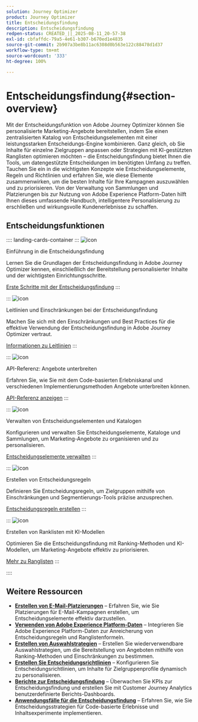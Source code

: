 ```yaml
---
solution: Journey Optimizer
product: Journey Optimizer
title: Entscheidungsfindung
description: Entscheidungsfindung
redpen-status: CREATED_||_2025-08-11_20-57-38
exl-id: cbfaffdc-79a5-4e61-b307-b670ed1e4835
source-git-commit: 2b907a3be8b11ac6308d0b563e122c88478d1d37
workflow-type: tm+mt
source-wordcount: '333'
ht-degree: 100%

---
```


# Entscheidungsfindung{#section-overview}

Mit der Entscheidungsfunktion von Adobe Journey Optimizer können Sie personalisierte Marketing-Angebote bereitstellen, indem Sie einen zentralisierten Katalog von Entscheidungselementen mit einer leistungsstarken Entscheidungs-Engine kombinieren. Ganz gleich, ob Sie Inhalte für einzelne Zielgruppen anpassen oder Strategien mit KI-gestützten Ranglisten optimieren möchten – die Entscheidungsfindung bietet Ihnen die Tools, um datengestützte Entscheidungen im benötigten Umfang zu treffen. Tauchen Sie ein in die wichtigsten Konzepte wie Entscheidungselemente, Regeln und Richtlinien und erfahren Sie, wie diese Elemente zusammenwirken, um die besten Inhalte für Ihre Kampagnen auszuwählen und zu priorisieren. Von der Verwaltung von Sammlungen und Platzierungen bis zur Nutzung von Adobe Experience Platform-Daten hilft Ihnen dieses umfassende Handbuch, intelligentere Personalisierung zu erschließen und wirkungsvolle Kundenerlebnisse zu schaffen.

## Entscheidungsfunktionen

:::: landing-cards-container
:::
![icon](https://cdn.experienceleague.adobe.com/icons/circle-play.svg?lang=de)

Einführung in die Entscheidungsfindung

Lernen Sie die Grundlagen der Entscheidungsfindung in Adobe Journey Optimizer kennen, einschließlich der Bereitstellung personalisierter Inhalte und der wichtigsten Einrichtungsschritte.

[Erste Schritte mit der Entscheidungsfindung](../using/experience-decisioning/gs-experience-decisioning.md)
:::

:::
![icon](https://cdn.experienceleague.adobe.com/icons/shield-halved.svg)

Leitlinien und Einschränkungen bei der Entscheidungsfindung

Machen Sie sich mit den Einschränkungen und Best Practices für die effektive Verwendung der Entscheidungsfindung in Adobe Journey Optimizer vertraut.

[Informationen zu Leitlinien](../using/experience-decisioning/decisioning-guardrails.md)
:::

:::
![icon](https://cdn.experienceleague.adobe.com/icons/code-branch.svg?lang=de)

API-Referenz: Angebote unterbreiten

Erfahren Sie, wie Sie mit dem Code-basierten Erlebniskanal und verschiedenen Implementierungsmethoden Angebote unterbreiten können.

[API-Referenz anzeigen](experience-decisioning-api-reference-landing-page.md)
:::

:::
![icon](https://cdn.experienceleague.adobe.com/icons/list-check.svg)

Verwalten von Entscheidungselementen und Katalogen

Konfigurieren und verwalten Sie Entscheidungselemente, Kataloge und Sammlungen, um Marketing-Angebote zu organisieren und zu personalisieren.

[Entscheidungselemente verwalten](manage-decision-items-landing-page.md)
:::

:::
![icon](https://cdn.experienceleague.adobe.com/icons/bullseye.svg)

Erstellen von Entscheidungsregeln

Definieren Sie Entscheidungsregeln, um Zielgruppen mithilfe von Einschränkungen und Segmentierungs-Tools präzise anzusprechen.

[Entscheidungsregeln erstellen](../using/experience-decisioning/rules.md)
:::

:::
![icon](https://cdn.experienceleague.adobe.com/icons/gear.svg)

Erstellen von Ranklisten mit KI-Modellen

Optimieren Sie die Entscheidungsfindung mit Ranking-Methoden und KI-Modellen, um Marketing-Angebote effektiv zu priorisieren.

[Mehr zu Ranglisten](experience-decisioning-rankings-landing-page.md)
:::

::::


## Weitere Ressourcen

- **[Erstellen von E-Mail-Platzierungen](../using/experience-decisioning/placements.md)** – Erfahren Sie, wie Sie Platzierungen für E-Mail-Kampagnen erstellen, um Entscheidungselemente effektiv darzustellen.
- **[Verwenden von Adobe Experience Platform-Daten](aep-data-landing-page.md)** – Integrieren Sie Adobe Experience Platform-Daten zur Anreicherung von Entscheidungsregeln und Ranglistenformeln.
- **[Erstellen von Auswahlstrategien](../using/experience-decisioning/selection-strategies.md)** – Erstellen Sie wiederverwendbare Auswahlstrategien, um die Bereitstellung von Angeboten mithilfe von Ranking-Methoden und Einschränkungen zu bestimmen.
- **[Erstellen Sie Entscheidungsrichtlinien](../using/experience-decisioning/create-decision.md)** – Konfigurieren Sie Entscheidungsrichtlinien, um Inhalte für Zielgruppenprofile dynamisch zu personalisieren.
- **[Berichte zur Entscheidungsfindung](../using/experience-decisioning/cja-reporting.md)** – Überwachen Sie KPIs zur Entscheidungsfindung und erstellen Sie mit Customer Journey Analytics benutzerdefinierte Berichts-Dashboards.
- **[Anwendungsfälle für die Entscheidungsfindung](../using/experience-decisioning/experience-decisioning-uc.md)** – Erfahren Sie, wie Sie Entscheidungsstrategien für Code-basierte Erlebnisse und Inhaltsexperimente implementieren.
